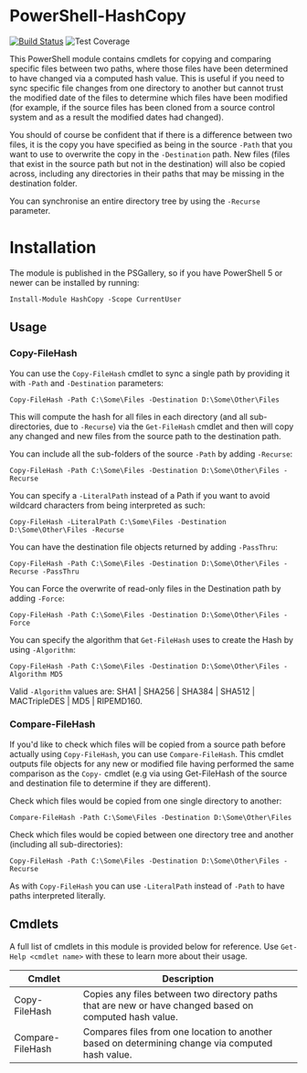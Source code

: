 # PowerShell-HashCopy

[![Build Status](https://dev.azure.com/markwragg/GitHub/_apis/build/status/markwragg.PowerShell-HashCopy?branchName=master)](https://dev.azure.com/markwragg/GitHub/_build/latest?definitionId=2&branchName=master) ![Test Coverage](https://img.shields.io/badge/coverage-92%25-brightgreen.svg?maxAge=60)

This PowerShell module contains cmdlets for copying and comparing specific files between two paths, where those files have been determined to have changed via a computed hash value. This is useful if you need to sync specific file changes from one directory to another but cannot trust the modified date of the files to determine which files have been modified (for example, if the source files has been cloned from a source control system and as a result the modified dates had changed). 

You should of course be confident that if there is a difference between two files, it is the copy you have specified as being in the source `-Path` that you want to use to overwrite the copy in the `-Destination` path. New files (files that exist in the source path but not in the destination) will also be copied across, including any directories in their paths that may be missing in the destination folder.

You can synchronise an entire directory tree by using the `-Recurse` parameter.

# Installation

The module is published in the PSGallery, so if you have PowerShell 5 or newer can be installed by running:

```
Install-Module HashCopy -Scope CurrentUser
```

## Usage

### Copy-FileHash

You can use the `Copy-FileHash` cmdlet to sync a single path by providing it with `-Path` and `-Destination` parameters:
```
Copy-FileHash -Path C:\Some\Files -Destination D:\Some\Other\Files
```
This will compute the hash for all files in each directory (and all sub-directories, due to `-Recurse`) via the `Get-FileHash` cmdlet and then will copy any changed and new files from the source path to the destination path. 

You can include all the sub-folders of the source `-Path` by adding `-Recurse`:
```
Copy-FileHash -Path C:\Some\Files -Destination D:\Some\Other\Files -Recurse
```

You can specify a `-LiteralPath` instead of a Path if you want to avoid wildcard characters from being interpreted as such:
```
Copy-FileHash -LiteralPath C:\Some\Files -Destination D:\Some\Other\Files -Recurse
```

You can have the destination file objects returned by adding `-PassThru`:
```
Copy-FileHash -Path C:\Some\Files -Destination D:\Some\Other\Files -Recurse -PassThru
```

You can Force the overwrite of read-only files in the Destination path by adding `-Force`:
```
Copy-FileHash -Path C:\Some\Files -Destination D:\Some\Other\Files -Force
```

You can specify the algorithm that `Get-FileHash` uses to create the Hash by using `-Algorithm`:
```
Copy-FileHash -Path C:\Some\Files -Destination D:\Some\Other\Files -Algorithm MD5
```
Valid `-Algorithm` values are: SHA1 | SHA256 | SHA384 | SHA512 | MACTripleDES | MD5 | RIPEMD160.

### Compare-FileHash

If you'd like to check which files will be copied from a source path before actually using `Copy-FileHash`, you can use `Compare-FileHash`. This cmdlet outputs file objects for any new or modified file having performed the same comparison as the `Copy-` cmdlet (e.g via using Get-FileHash of the source and destination file to determine if they are different).

Check which files would be copied from one single directory to another:
```
Compare-FileHash -Path C:\Some\Files -Destination D:\Some\Other\Files
```
Check which files would be copied between one directory tree and another (including all sub-directories):
```
Copy-FileHash -Path C:\Some\Files -Destination D:\Some\Other\Files -Recurse
```

As with `Copy-FileHash` you can use `-LiteralPath` instead of `-Path` to have paths interpreted literally.

## Cmdlets

A full list of cmdlets in this module is provided below for reference. Use `Get-Help <cmdlet name>` with these to learn more about their usage.

Cmdlet           | Description
-----------------| -------------------------------------------------------------------------------------------------------
Copy-FileHash    | Copies any files between two directory paths that are new or have changed based on computed hash value.
Compare-FileHash | Compares files from one location to another based on determining change via computed hash value.
